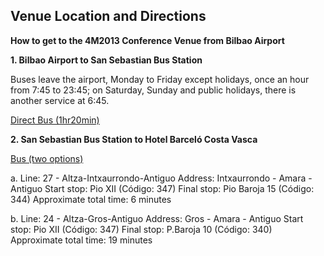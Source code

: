 ## Venue Location and Directions

**How to get to the 4M2013 Conference Venue from Bilbao Airport**

**1. Bilbao Airport to San Sebastian Bus Station**

Buses leave the airport, Monday to Friday except holidays, once an hour from 7:45 to 23:45; on Saturday, Sunday and public holidays, there is another service at 6:45.

[Direct Bus (1hr20min)](http://www.aena-aeropuertos.es/csee/Satellite/Aeropuerto-Bilbao/en/Page/1237554477328/)

**2. San Sebastian Bus Station to Hotel Barceló Costa Vasca**

[Bus (two options)](http://www.dbus.es/en/users/planificador-rutas)

a. Line: 27 - Altza-Intxaurrondo-Antiguo
Address: Intxaurrondo - Amara - Antiguo
Start stop: Pio XII (Código: 347)
Final stop: Pio Baroja 15 (Código: 344)
Approximate total time: 6 minutes

b. Line: 24 - Altza-Gros-Antiguo
Address: Gros - Amara - Antiguo
Start stop: Pio XII (Código: 347)
Final stop: P.Baroja 10 (Código: 340)
Approximate total time: 19 minutes 